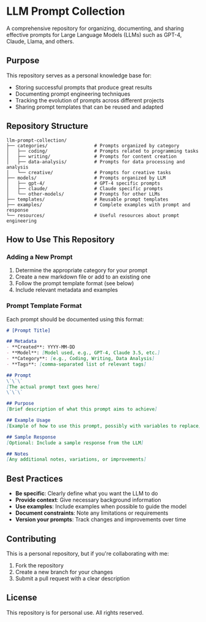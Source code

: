 # LLM Prompt Collection

A comprehensive repository for organizing, documenting, and sharing effective prompts for Large Language Models (LLMs) such as GPT-4, Claude, Llama, and others.

## Purpose

This repository serves as a personal knowledge base for:
- Storing successful prompts that produce great results
- Documenting prompt engineering techniques
- Tracking the evolution of prompts across different projects
- Sharing prompt templates that can be reused and adapted

## Repository Structure

```
llm-prompt-collection/
├── categories/                 # Prompts organized by category
│   ├── coding/                 # Prompts related to programming tasks
│   ├── writing/                # Prompts for content creation
│   ├── data-analysis/          # Prompts for data processing and analysis
│   └── creative/               # Prompts for creative tasks
├── models/                     # Prompts organized by LLM
│   ├── gpt-4/                  # GPT-4 specific prompts
│   ├── claude/                 # Claude specific prompts
│   └── other-models/           # Prompts for other LLMs
├── templates/                  # Reusable prompt templates
├── examples/                   # Complete examples with prompt and response
└── resources/                  # Useful resources about prompt engineering
```

## How to Use This Repository

### Adding a New Prompt

1. Determine the appropriate category for your prompt
2. Create a new markdown file or add to an existing one
3. Follow the prompt template format (see below)
4. Include relevant metadata and examples

### Prompt Template Format

Each prompt should be documented using this format:

```markdown
# [Prompt Title]

## Metadata
- **Created**: YYYY-MM-DD
- **Model**: [Model used, e.g., GPT-4, Claude 3.5, etc.]
- **Category**: [e.g., Coding, Writing, Data Analysis]
- **Tags**: [comma-separated list of relevant tags]

## Prompt
\`\`\`
[The actual prompt text goes here]
\`\`\`

## Purpose
[Brief description of what this prompt aims to achieve]

## Example Usage
[Example of how to use this prompt, possibly with variables to replace]

## Sample Response
[Optional: Include a sample response from the LLM]

## Notes
[Any additional notes, variations, or improvements]
```

## Best Practices

- **Be specific**: Clearly define what you want the LLM to do
- **Provide context**: Give necessary background information
- **Use examples**: Include examples when possible to guide the model
- **Document constraints**: Note any limitations or requirements
- **Version your prompts**: Track changes and improvements over time

## Contributing

This is a personal repository, but if you're collaborating with me:
1. Fork the repository
2. Create a new branch for your changes
3. Submit a pull request with a clear description

## License

This repository is for personal use. All rights reserved.